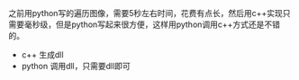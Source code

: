 之前用python写的遍历图像，需要5秒左右时间，花费有点长，然后用c++实现只需要毫秒级，但是python写起来很方便，这样用python调用c++方式还是不错的。

- c++     生成dll
- python   调用dll，只需要dll即可